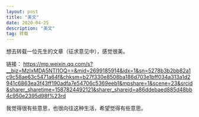 ```yaml
---
layout: post
title: "美文"
date: 2020-04-25
description: "美文"
tag: 转载 
---   
```


想去转载一位先生的文章（征求意见中），感觉很美。

链接： https://mp.weixin.qq.com/s?__biz=MzIxMDA5NTI1OQ==&mid=2699185914&idx=1&sn=5278b3b2bb82a1c9c58ae63c5471a64f&chksm=b27f330e8508ba186d703e1bff034a313a1d2941c6863ea3f43ff190adfa7e54706c5369eeb1&mpshare=1&scene=23&srcid&sharer_sharetime=1587824492121&sharer_shareid=a86ddebaed885d48bb4c950e2395d98f%23rd

我觉得很有些意思，也很向往这种生活，希望觉得有些意思。
